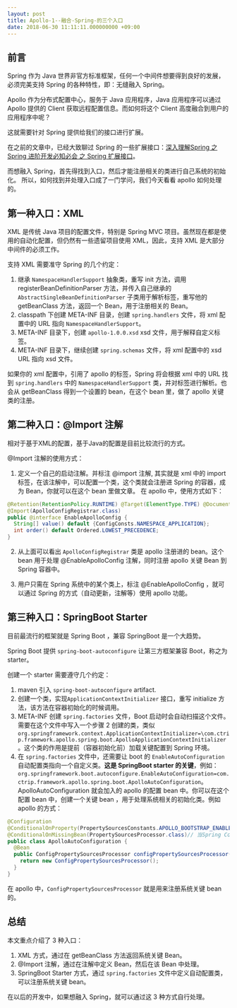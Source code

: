 ```yaml
---
layout: post
title: Apollo-1--融合-Spring-的三个入口
date: 2018-06-30 11:11:11.000000000 +09:00
---
```

## 前言

Spring 作为 Java 世界非官方标准框架，任何一个中间件想要得到良好的发展，必须完美支持 Spring 的各种特性，即：无缝融入 Spring。

Apollo 作为分布式配置中心，服务于 Java 应用程序，Java 应用程序可以通过 Apollo 提供的 Client 获取远程配置信息。而如何将这个 Client 高度融合到用户的应用程序中呢？

这就需要针对 Spring 提供给我们的接口进行扩展。

在之前的文章中，已经大致聊过 Spring 的一些扩展接口：[深入理解Spring 之 Spring 进阶开发必知必会 之 Spring 扩展接口](https://www.jianshu.com/p/685ced8abe92)。

而想融入 Spring，首先得找到入口，然后才能注册相关的类进行自己系统的初始化。
所以，如何找到并处理入口成了一门学问，我们今天看看 apollo 如何处理的。

## 第一种入口：XML 

XML 是传统 Java 项目的配置文件，特别是 Spring MVC 项目。虽然现在都是使用的自动化配置，但仍然有一些遗留项目使用 XML，因此，支持 XML 是大部分中间件的必须工作。

支持 XML 需要准守 Spring 的几个约定：
1. 继承 `NamespaceHandlerSupport` 抽象类，重写 init  方法，调用 registerBeanDefinitionParser 方法，并传入自己继承的 `AbstractSingleBeanDefinitionParser` 子类用于解析标签，重写他的 getBeanClass 方法，返回一个 Bean，用于注册相关的 Bean。
2. classpath 下创建 META-INF 目录，创建 `spring.handlers` 文件，将 xml 配置中的 URL 指向 `NamespaceHandlerSupport`。
3. META-INF 目录下，创建 `apollo-1.0.0.xsd` xsd 文件，用于解释自定义标签。
4. META-INF 目录下，继续创建 `spring.schemas` 文件，将 xml 配置中的 xsd URL 指向  xsd 文件。

如果你的 xml 配置中，引用了 apollo 的标签，Spring 将会根据 xml 中的 URL 找到 `spring.handlers` 中的 `NamespaceHandlerSupport` 类，并对标签进行解析。也会从 getBeanClass 得到一个设置的 bean，在这个 bean 里，做了 apollo 关键类的注册。

## 第二种入口：@Import 注解

相对于基于XML的配置，基于Java的配置是目前比较流行的方式。

@Import 注解的使用方式：
1. 定义一个自己的启动注解。并标注 @import 注解, 其实就是 xml 中的  import 标签，在该注解中，可以配置一个类，这个类就会注册进 Spring 的容器，成为 Bean，你就可以在这个 bean 里做文章。
在 apollo 中，使用方式如下：
```java
@Retention(RetentionPolicy.RUNTIME) @Target(ElementType.TYPE) @Documented
@Import(ApolloConfigRegistrar.class)
public @interface EnableApolloConfig {
  String[] value() default {ConfigConsts.NAMESPACE_APPLICATION};
  int order() default Ordered.LOWEST_PRECEDENCE;
}
````

2. 从上面可以看出 `ApolloConfigRegistrar` 类是 apollo 注册进的 bean。这个 bean 用于处理 @EnableApolloConfig 注解，同时注册 apollo 关键 Bean 到 Spring  容器中。

3. 用户只需在 Spring 系统中的某个类上，标注 @EnableApolloConfig ，就可以通过 Spring 的方式（自动更新，注解等）使用 apollo 功能。

## 第三种入口：SpringBoot Starter

目前最流行的框架就是 Spring Boot ，兼容 SpringBoot 是一个大趋势。

Spring Boot 提供 `spring-boot-autoconfigure` 让第三方框架兼容 Boot，称之为 starter。

创建一个 starter 需要遵守几个约定：
1. maven 引入 `spring-boot-autoconfigure` artifact.
2. 创建一个类，实现`ApplicationContextInitializer` 接口，重写 initialize 方法，该方法在容器初始化的时候调用。
3. META-INF 创建 `spring.factories` 文件，Boot 启动时会自动扫描这个文件。需要在这个文件中写入一个步骤 2 创建的类，类似 `org.springframework.context.ApplicationContextInitializer=\com.ctrip.framework.apollo.spring.boot.ApolloApplicationContextInitializer`。这个类的作用是提前（容器初始化前）加载关键配置到 Spring 环境。
4. 在  `spring.factories`  文件中，还需要让 boot 的 `EnableAutoConfiguration` 自动配置类指向一个自定义类。**这是 SpringBoot  starter 的关键**，例如：`org.springframework.boot.autoconfigure.EnableAutoConfiguration=com.ctrip.framework.apollo.spring.boot.ApolloAutoConfiguration`。ApolloAutoConfiguration 就会加入的 apollo 的配置 bean 中。你可以在这个配置 bean 中，创建一个关键 bean ，用于处理系统相关的初始化类。例如 apollo 的方式：
```java
@Configuration
@ConditionalOnProperty(PropertySourcesConstants.APOLLO_BOOTSTRAP_ENABLED)
@ConditionalOnMissingBean(PropertySourcesProcessor.class)// 当Spring Context中不存在该Bean时
public class ApolloAutoConfiguration {
  @Bean
  public ConfigPropertySourcesProcessor configPropertySourcesProcessor() {
    return new ConfigPropertySourcesProcessor();
  }
}
```
在 apollo 中，`ConfigPropertySourcesProcessor` 就是用来注册系统关键 bean 的。


## 总结

本文重点介绍了 3 种入口：
1. XML 方式，通过在 getBeanClass 方法返回系统关键 Bean。
2. @Import 注解，通过在注解中定义 Bean，然后在该 Bean 中处理。
3. SpringBoot Starter 方式，通过 `spring.factories` 文件中定义自动配置类，可以注册系统关键 bean。

在以后的开发中，如果想融入 Spring，就可以通过这 3 种方式自行处理。




























